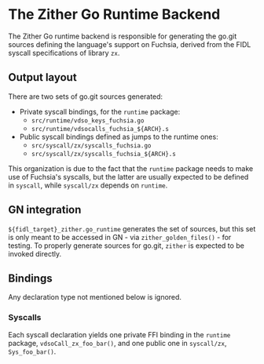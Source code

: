 # The Zither Go Runtime Backend

The Zither Go runtime backend is responsible for generating the go.git sources
defining the language's support on Fuchsia, derived from the FIDL syscall
specifications of library `zx`.

## Output layout

There are two sets of go.git sources generated:
* Private syscall bindings, for the `runtime` package:
  - `src/runtime/vdso_keys_fuchsia.go`
  - `src/runtime/vdsocalls_fuchsia_${ARCH}.s`
* Public syscall bindings defined as jumps to the runtime ones:
  - `src/syscall/zx/syscalls_fuchsia.go`
  - `src/syscall/zx/syscalls_fuchsia_${ARCH}.s`

This organization is due to the fact that the `runtime` package needs to make
use of Fuchsia's syscalls, but the latter are usually expected to be defined in
`syscall`, while `syscall/zx` depends on `runtime`.

## GN integration

`${fidl_target}_zither.go_runtime` generates the set of sources, but this set
is only meant to be accessed in GN - via `zither_golden_files()` - for
testing. To properly generate sources for go.git, `zither` is expected to be
invoked directly.

## Bindings

Any declaration type not mentioned below is ignored.

### Syscalls

Each syscall declaration yields one private FFI binding in the `runtime`
package, `vdsoCall_zx_foo_bar()`, and one public one in `syscall/zx`,
`Sys_foo_bar()`.
